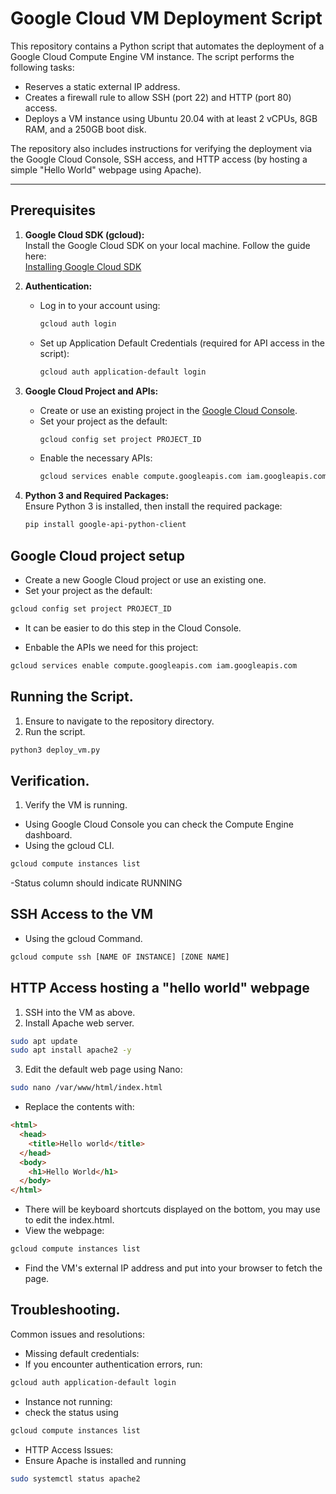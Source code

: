# Google Cloud VM Deployment Script

This repository contains a Python script that automates the deployment of a Google Cloud Compute Engine VM instance. The script performs the following tasks:

- Reserves a static external IP address.
- Creates a firewall rule to allow SSH (port 22) and HTTP (port 80) access.
- Deploys a VM instance using Ubuntu 20.04 with at least 2 vCPUs, 8GB RAM, and a 250GB boot disk.

The repository also includes instructions for verifying the deployment via the Google Cloud Console, SSH access, and HTTP access (by hosting a simple "Hello World" webpage using Apache).

---


## Prerequisites

1. **Google Cloud SDK (gcloud):**  
   Install the Google Cloud SDK on your local machine. Follow the guide here:  
   [Installing Google Cloud SDK](https://cloud.google.com/sdk/docs/install)

2. **Authentication:**  
   - Log in to your account using:
     ```bash
     gcloud auth login
     ```
   - Set up Application Default Credentials (required for API access in the script):
     ```bash
     gcloud auth application-default login
     ```

3. **Google Cloud Project and APIs:**  
   - Create or use an existing project in the [Google Cloud Console](https://console.cloud.google.com/).
   - Set your project as the default:
     ```bash
     gcloud config set project PROJECT_ID
     ```
   - Enable the necessary APIs:
     ```bash
     gcloud services enable compute.googleapis.com iam.googleapis.com
     ```

4. **Python 3 and Required Packages:**  
   Ensure Python 3 is installed, then install the required package:
   ```bash
   pip install google-api-python-client

## Google Cloud project setup
- Create a new Google Cloud project or use an existing one.
- Set your project as the default:
```bash
gcloud config set project PROJECT_ID
```

- It can be easier to do this step in the Cloud Console.

- Enbable the APIs we need for this project:
```bash
gcloud services enable compute.googleapis.com iam.googleapis.com
````

## Running the Script.
1. Ensure to navigate to the repository directory.
2. Run the script.
```` bash
python3 deploy_vm.py
````

## Verification.
1. Verify the VM is running.
- Using Google Cloud Console you can check the Compute Engine dashboard.
- Using the gcloud CLI.
````bash
gcloud compute instances list
````
-Status column should indicate RUNNING

## SSH Access to the VM
- Using the gcloud Command.
```bash
gcloud compute ssh [NAME OF INSTANCE] [ZONE NAME]
````
## HTTP Access hosting a "hello world" webpage
1. SSH into the VM as above.
2. Install Apache web server.
````bash
sudo apt update
sudo apt install apache2 -y
````
3. Edit the default web page using Nano:
```bash
sudo nano /var/www/html/index.html
````
- Replace the contents with:
```html
<html>
  <head>
    <title>Hello world</title>
  </head>
  <body>
    <h1>Hello World</h1>
  </body>
</html>
````
- There will be keyboard shortcuts displayed on the bottom, you  may use to edit the index.html.
- View the webpage:
```bash
gcloud compute instances list
````
- Find the VM's external IP address and put into your browser to fetch the page.

## Troubleshooting.
Common issues and resolutions:
- Missing default credentials:
- If you encounter authentication errors, run:
```bash
gcloud auth application-default login
````
- Instance not running:
- check the status using 
```bash
gcloud compute instances list
````
- HTTP Access Issues:
- Ensure Apache is installed and running
```bash
sudo systemctl status apache2
````






